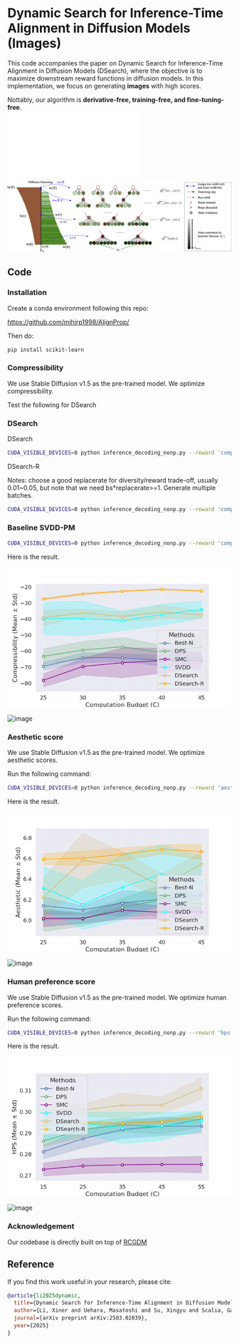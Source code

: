 
# Dynamic Search for Inference-Time Alignment in Diffusion Models (Images)

This code accompanies the paper on Dynamic Search for Inference-Time Alignment in Diffusion Models (DSearch), where the objective is to maximize downstream reward functions in diffusion models. In this implementation, we focus on generating **images** with high scores.  

Nottably, our algorithm is **derivative-free, training-free, and fine-tuning-free**.  
![image](./media/ddes_intro.pdf)
![image](./media/ddes.png)

## Code

### Installation

Create a conda environment following this repo:

https://github.com/mihirp1998/AlignProp/

Then do:
```bash 
pip install scikit-learn
```

### Compressibility  

We use Stable Diffusion v1.5 as the pre-trained model. We optimize compressibility.  

Test the following for DSearch

### DSearch

DSearch 
```bash
CUDA_VISIBLE_DEVICES=0 python inference_decoding_nonp.py --reward 'compressibility' --bs 12 --num_images 12 --duplicate_size 5 --variant PM --w 5 --search_schudule exponential --drop_schudule exponential --oversamplerate 5
```
DSearch-R

Notes: choose a good replacerate for diversity/reward trade-off, usually 0.01~0.05, but note that we need bs*replacerate>=1. Generate multiple batches.
```bash
CUDA_VISIBLE_DEVICES=0 python inference_decoding_nonp.py --reward 'compressibility' --bs 34 --num_images 204 --duplicate_size 5 --variant PM --w 5 --search_schudule exponential --replacerate 0.03
```

### Baseline SVDD-PM

```bash
CUDA_VISIBLE_DEVICES=0 python inference_decoding_nonp.py --reward 'compressibility' --bs 12 --num_images 12 --duplicate_size 20 --variant PM
```

Here is the result.   

![image](./media/comp_trend.png) 


![image](./media/comp_grid_app.png) 

### Aesthetic score  

We use Stable Diffusion v1.5 as the pre-trained model. We optimize aesthetic scores.  

Run the following command:  

```bash
CUDA_VISIBLE_DEVICES=0 python inference_decoding_nonp.py --reward 'aesthetic' --bs 12 --num_images 12 --duplicate_size 5 --variant PM --w 5 --search_schudule exponential --drop_schudule exponential --oversamplerate 5
```

Here is the result.  

![image](./media/aes_trend.png)

![image](./media/aes_grid_app.png)

### Human preference score  

We use Stable Diffusion v1.5 as the pre-trained model. We optimize human preference scores.  

Run the following command:  

```bash
CUDA_VISIBLE_DEVICES=0 python inference_decoding_nonp.py --reward 'hps' --bs 12 --num_images 12 --duplicate_size 5 --variant PM --w 6 --search_schudule exponential --drop_schudule exponential --oversamplerate 5
```

Here is the result.  

![image](./media/HPS-c-plot.png)

![image](./media/hps_grid.png)

### Acknowledgement  

Our codebase is directly built on top of [RCGDM](https://github.com/Kaffaljidhmah2/RCGDM)  

## Reference  

If you find this work useful in your research, please cite:

```bibtex
@article{li2025dynamic,
  title={Dynamic Search for Inference-Time Alignment in Diffusion Models},
  author={Li, Xiner and Uehara, Masatoshi and Su, Xingyu and Scalia, Gabriele and Biancalani, Tommaso and Regev, Aviv and Levine, Sergey and Ji, Shuiwang},
  journal={arXiv preprint arXiv:2503.02039},
  year={2025}
}
```  